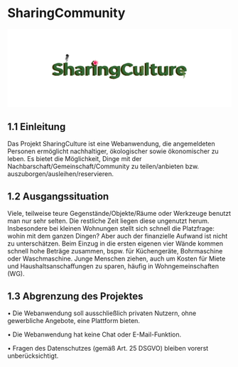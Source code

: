 # SharingCommunity
![Logo-ScharingCulture](http://github.com/maxseidlitz/SharingCulture.com/blob/master/SharinCulture.com/Content/Bilder/SharingCulture-Motiv.png)
## 1.1	Einleitung
Das Projekt SharingCulture ist eine Webanwendung, die angemeldeten Personen ermöglicht nachhaltiger, ökologischer sowie ökonomischer zu leben. Es bietet die Möglichkeit, Dinge mit der Nachbarschaft/Gemeinschaft/Community zu teilen/anbieten bzw. auszuborgen/ausleihen/reservieren. 
## 1.2	Ausgangssituation
Viele, teilweise teure Gegenstände/Objekte/Räume oder Werkzeuge benutzt man nur sehr selten. Die restliche Zeit liegen diese ungenutzt herum. Insbesondere bei kleinen Wohnungen stellt sich schnell die Platzfrage: wohin mit dem ganzen Dingen? Aber auch der finanzielle Aufwand ist nicht zu unterschätzen. Beim Einzug in die ersten eigenen vier Wände kommen schnell hohe Beträge zusammen, bspw. für Küchengeräte, Bohrmaschine oder Waschmaschine. Junge Menschen ziehen, auch um Kosten für Miete und Haushaltsanschaffungen zu sparen, häufig in Wohngemeinschaften (WG).
## 1.3 Abgrenzung des Projektes
<p>•	Die Webanwendung soll ausschließlich privaten Nutzern, ohne gewerbliche Angebote, eine Plattform bieten. </p>
<p>•	Die Webanwendung hat keine Chat oder E-Mail-Funktion.</p>
<p>•	Fragen des Datenschutzes (gemäß Art. 25 DSGVO) bleiben vorerst unberücksichtigt.</p>
